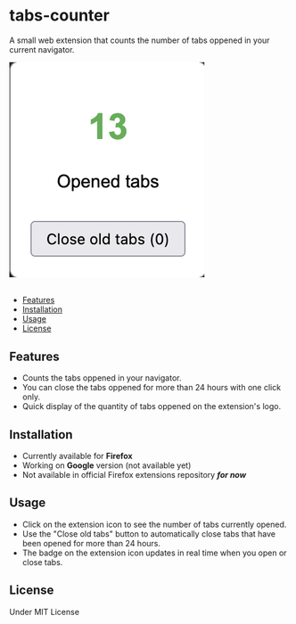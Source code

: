 # tabs-counter

A small web extension that counts the number of tabs oppened in your current navigator.

![screenshot](images/screenshot.png)

## 
- [Features](#features)  
- [Installation](#installation)  
- [Usage](#usage)   
- [License](#license)


## Features
- Counts the tabs oppened in your navigator.
- You can close the tabs oppened for more than 24 hours with one click only.
- Quick display of the quantity of tabs oppened on the extension's logo.
 
## Installation
- Currently available for **Firefox**
- Working on **Google** version (not available yet)
- Not available in official Firefox extensions repository __*for now*__

## Usage
- Click on the extension icon to see the number of tabs currently opened.
- Use the "Close old tabs" button to automatically close tabs that have been opened for more than 24 hours.
- The badge on the extension icon updates in real time when you open or close tabs.

## License
Under MIT License
